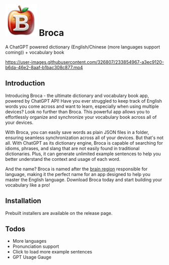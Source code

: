 # <img src="icon.png" width="100" height="100" /> Broca

A ChatGPT powered dictionary (English/Chinese (more languages support coming)) + vocabulary book

https://user-images.githubusercontent.com/326807/233854967-a3ec9120-b6da-46e2-8aaf-b1bac308c877.mp4

## Introduction

Introducing Broca - the ultimate dictionary and vocabulary book app, powered by ChatGPT API! Have you ever struggled to keep track of English words you come across and want to learn, especially when using multiple devices? Look no further than Broca. This powerful app allows you to effortlessly organize and synchronize your vocabulary book across all of your devices.

With Broca, you can easily save words as plain JSON files in a folder, ensuring seamless synchronization across all of your devices. But that's not all. With ChatGPT as its dictionary engine, Broca is capable of searching for idioms, phrases, and slang that are not easily found in traditional dictionaries. Plus, it can generate unlimited example sentences to help you better understand the context and usage of each word.

And the name? Broca is named after the [brain region](https://www.hopkinsmedicine.org/news/media/releases/brocas_area_is_the_brains_scriptwriter_shaping_speech_study_finds) responsible for language, making it the perfect name for an app designed to help you master the English language. Download Broca today and start building your vocabulary like a pro!

## Installation

Prebuilt installers are available on the release page.

## Todos
* More languages
* Pronunciation support 
* Click to load more example sentences
* GPT Usage Gauge
